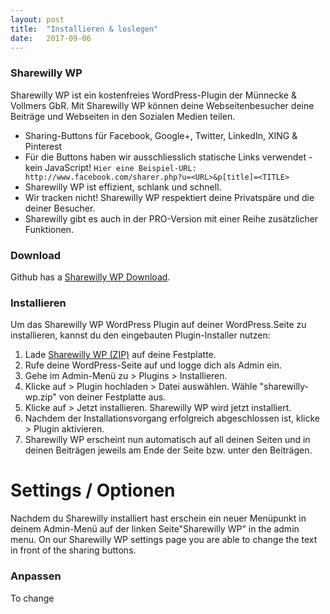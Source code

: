```yaml
---
layout: post
title:  "Installieren & loslegen"
date:   2017-09-06
---
```


### Sharewilly WP
Sharewilly WP ist ein kostenfreies WordPress-Plugin der Münnecke & Vollmers GbR. Mit Sharewilly WP können deine Webseitenbesucher deine Beiträge und Webseiten in den Sozialen Medien teilen.  

* Sharing-Buttons für Facebook, Google+, Twitter, LinkedIn, XING & Pinterest
* Für die Buttons haben wir ausschliesslich statische Links verwendet - kein JavaScript!
  `Hier eine Beispiel-URL: http://www.facebook.com/sharer.php?u=<URL>&p[title]=<TITLE>`
* Sharewilly WP ist effizient, schlank und schnell.
* Wir tracken nicht! Sharewilly WP respektiert deine Privatspäre und die deiner Besucher.
* Sharewilly gibt es auch in der PRO-Version mit einer Reihe zusätzlicher Funktionen.

### Download
Github has a [Sharewilly WP Download]((https://github.com/sharewilly/sharewilly-wp/archive/master.zip)).

### Installieren

Um das Sharewilly WP WordPress Plugin auf deiner WordPress.Seite zu installieren, kannst du den eingebauten Plugin-Installer nutzen:

1. Lade [Sharewilly WP (ZIP)](https://github.com/sharewilly/sharewilly-wp/archive/master.zip) auf deine Festplatte.
2. Rufe deine WordPress-Seite auf und logge dich als Admin ein.
3. Gehe im Admin-Menü zu > Plugins > Installieren. 
4. Klicke auf > Plugin hochladen > Datei auswählen. Wähle "sharewilly-wp.zip" von deiner Festplatte aus.
5. Klicke auf > Jetzt installieren. Sharewilly WP wird jetzt installiert.
6. Nachdem der Installationsvorgang erfolgreich abgeschlossen ist, klicke > Plugin aktivieren.
7. Sharewilly WP erscheint nun automatisch auf all deinen Seiten und in deinen Beiträgen jeweils am Ende der Seite bzw. unter den Beiträgen.

# Settings / Optionen

Nachdem du Sharewilly installiert hast erschein ein neuer Menüpunkt in deinem Admin-Menü auf der linken Seite"Sharewilly WP" in the admin menu. On our Sharewilly WP settings page you are able to change the text in front of the sharing buttons. 

### Anpassen
To change 
